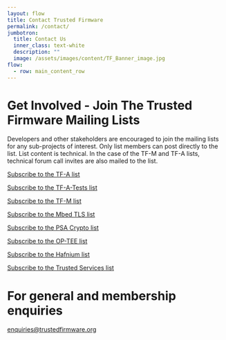 ```yaml
---
layout: flow
title: Contact Trusted Firmware
permalink: /contact/
jumbotron:
  title: Contact Us
  inner_class: text-white
  description: ""
  image: /assets/images/content/TF_Banner_image.jpg
flow:
  - row: main_content_row
---
```


# Get Involved - Join The Trusted Firmware Mailing Lists

Developers and other stakeholders are encouraged to join the mailing lists for any sub-projects of interest. Only list members can post directly to the list. List content is technical. In the case of the TF-M and TF-A lists, technical forum call invites are also mailed to the list.

[Subscribe to the TF-A list](https://lists.trustedfirmware.org/mailman/listinfo/tf-a)

[Subscribe to the TF-A-Tests list](https://lists.trustedfirmware.org/mailman/listinfo/tf-a-tests)

[Subscribe to the TF-M list](https://lists.trustedfirmware.org/mailman/listinfo/tf-m)

[Subscribe to the Mbed TLS list](https://lists.trustedfirmware.org/mailman/listinfo/mbed-tls)

[Subscribe to the PSA Crypto list](https://lists.trustedfirmware.org/mailman/listinfo/psa-crypto)

[Subscribe to the OP-TEE list](https://lists.trustedfirmware.org/mailman/listinfo/op-tee)

[Subscribe to the Hafnium list](https://lists.trustedfirmware.org/mailman/listinfo/hafnium)

[Subscribe to the Trusted Services list](https://lists.trustedfirmware.org/mailman/listinfo/trusted-services)

# For general and membership enquiries

<!-- Contact Form -->
<div class="col-xs-12 text-center m-b-40">
    <a class="btn email" href="mailto:enquiries@trustedfirmware.org?subject=TrustedFirmware.org - {{page.url}}">
        enquiries@trustedfirmware.org
    </a>
</div>
<!-- /End Contact Form -->
